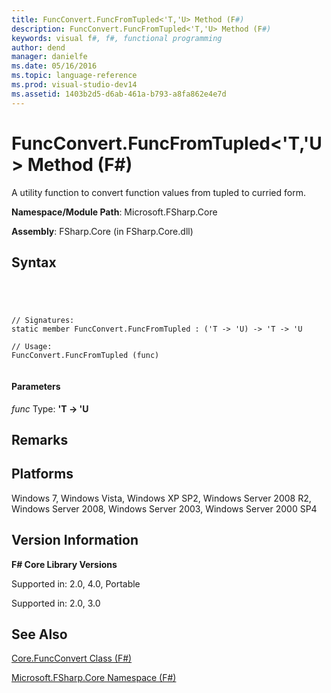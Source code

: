 ```yaml
---
title: FuncConvert.FuncFromTupled<'T,'U> Method (F#)
description: FuncConvert.FuncFromTupled<'T,'U> Method (F#)
keywords: visual f#, f#, functional programming
author: dend
manager: danielfe
ms.date: 05/16/2016
ms.topic: language-reference
ms.prod: visual-studio-dev14
ms.assetid: 1403b2d5-d6ab-461a-b793-a8fa862e4e7d 
---
```


# FuncConvert.FuncFromTupled<'T,'U> Method (F#)

A utility function to convert function values from tupled to curried form.

**Namespace/Module Path**: Microsoft.FSharp.Core

**Assembly**: FSharp.Core (in FSharp.Core.dll)


## Syntax



```




// Signatures:
static member FuncConvert.FuncFromTupled : ('T -> 'U) -> 'T -> 'U

// Usage:
FuncConvert.FuncFromTupled (func)


```





#### Parameters
*func*
Type: **'T -&gt; 'U**




## Remarks

## Platforms
Windows 7, Windows Vista, Windows XP SP2, Windows Server 2008 R2, Windows Server 2008, Windows Server 2003, Windows Server 2000 SP4


## Version Information
**F# Core Library Versions**

Supported in: 2.0, 4.0, Portable



Supported in: 2.0, 3.0


## See Also
[Core.FuncConvert Class &#40;F&#35;&#41;](Core.FuncConvert-Class-%5BFSharp%5D.md)

[Microsoft.FSharp.Core Namespace &#40;F&#35;&#41;](Microsoft.FSharp.Core-Namespace-%5BFSharp%5D.md)


